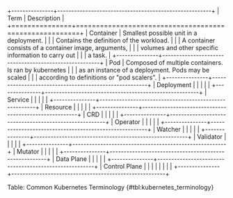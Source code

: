 +---------------+-------------------------------------------------------+
|     Term      |                      Description                      |
+===============+=======================================================+
| Container     | Smallest possible unit in a deployment.               |
|               | Contains the definition of the workload.              |
|               | A container consists of a container image, arguments, |
|               | volumes and other specific information to carry out   |
|               | a task.                                               |
+---------------+-------------------------------------------------------+
| Pod           | Composed of multiple containers. Is ran by kubernetes |
|               | as an instance of a deployment. Pods may be scaled    |
|               | according to definitions or "pod scalers".            |
+---------------+-------------------------------------------------------+
| Deployment    |                                                       |
|               |                                                       |
+---------------+-------------------------------------------------------+
| Service       |                                                       |
|               |                                                       |
+---------------+-------------------------------------------------------+
| Resource      |                                                       |
|               |                                                       |
+---------------+-------------------------------------------------------+
| CRD           |                                                       |
|               |                                                       |
+---------------+-------------------------------------------------------+
| Operator      |                                                       |
|               |                                                       |
+---------------+-------------------------------------------------------+
| Watcher       |                                                       |
|               |                                                       |
+---------------+-------------------------------------------------------+
| Validator     |                                                       |
|               |                                                       |
+---------------+-------------------------------------------------------+
| Mutator       |                                                       |
|               |                                                       |
+---------------+-------------------------------------------------------+
| Data Plane    |                                                       |
|               |                                                       |
+---------------+-------------------------------------------------------+
| Control Plane |                                                       |
|               |                                                       |
|               |                                                       |
+---------------+-------------------------------------------------------+

Table: Common Kubernetes Terminology {#tbl:kubernetes_terminology}
